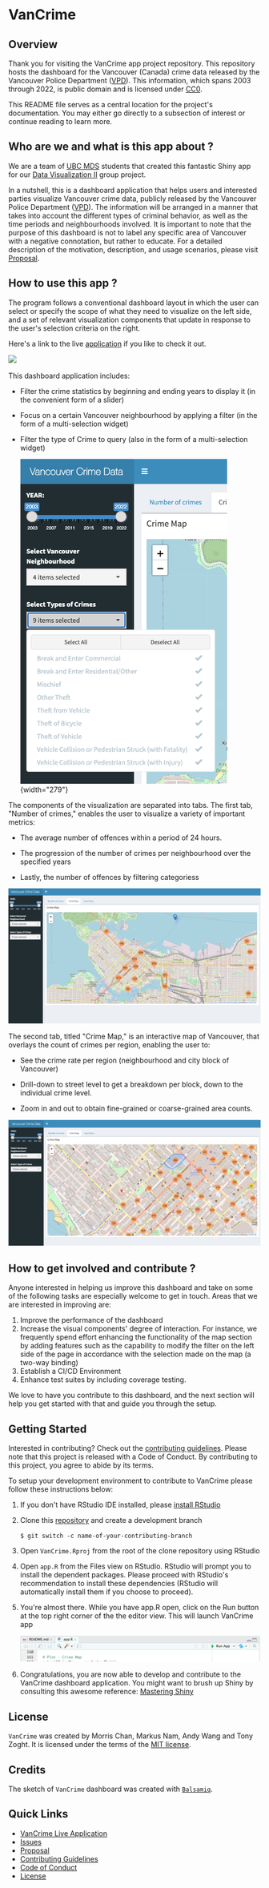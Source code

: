 # VanCrime

## Overview

Thank you for visiting the VanCrime app project repository. This repository hosts the dashboard for the Vancouver (Canada) crime data released by the Vancouver Police Department ([VPD](https://vpd.ca/)). This information, which spans 2003 through 2022, is public domain and is licensed under [CC0](https://creativecommons.org/publicdomain/zero/1.0/).

This README file serves as a central location for the project's documentation. You may either go directly to a subsection of interest or continue reading to learn more.

## Who are we and what is this app about ?

We are a team of [UBC MDS](https://masterdatascience.ubc.ca/) students that created this fantastic Shiny app for our [Data Visualization II](https://ubc-mds.github.io/course-descriptions/DSCI_532_viz-2/) group project.

In a nutshell, this is a dashboard application that helps users and interested parties visualize Vancouver crime data, publicly released by the Vancouver Police Department ([VPD](https://vpd.ca/)). The information will be arranged in a manner that takes into account the different types of criminal behavior, as well as the time periods and neighbourhoods involved. It is important to note that the purpose of this dashboard is not to label any specific area of Vancouver with a negative connotation, but rather to educate. For a detailed description of the motivation, description, and usage scenarios, please visit [Proposal](reports/proposal.md).

## How to use this app ?

The program follows a conventional dashboard layout in which the user can select or specify the scope of what they need to visualize on the left side, and a set of relevant visualization components that update in response to the user's selection criteria on the right.

Here's a link to the live [application](https://markusnam.shinyapps.io/VanCrime/) if you like to check it out.

![](img/vancrime.gif)

This dashboard application includes:

-   Filter the crime statistics by beginning and ending years to display it (in the convenient form of a slider)

-   Focus on a certain Vancouver neighbourhood by applying a filter (in the form of a multi-selection widget)

-   Filter the type of Crime to query (also in the form of a multi-selection widget)

    ![](img/paste-0939ED93.png){width="279"}

The components of the visualization are separated into tabs. The first tab, "Number of crimes," enables the user to visualize a variety of important metrics:

-   The average number of offences within a period of 24 hours.

-   The progression of the number of crimes per neighbourhood over the specified years

-   Lastly, the number of offences by filtering categoriess

![](img/paste-488C7049.png)

The second tab, titled "Crime Map," is an interactive map of Vancouver, that overlays the count of crimes per region, enabling the user to:

-   See the crime rate per region (neighbourhood and city block of Vancouver)

-   Drill-down to street level to get a breakdown per block, down to the individual crime level.

-   Zoom in and out to obtain fine-grained or coarse-grained area counts.

![](img/paste-945F04C1.png)

## How to get involved and contribute ?

Anyone interested in helping us improve this dashboard and take on some of the following tasks are especially welcome to get in touch. Areas that we are interested in improving are:

1.  Improve the performance of the dashboard
2.  Increase the visual components' degree of interaction. For instance, we frequently spend effort enhancing the functionality of the map section by adding features such as the capability to modify the filter on the left side of the page in accordance with the selection made on the map (a two-way binding)
3.  Establish a CI/CD Environment
4.  Enhance test suites by including coverage testing.

We love to have you contribute to this dashboard, and the next section will help you get started with that and guide you through the setup.

## Getting Started

Interested in contributing? Check out the [contributing guidelines](CONTRIBUTING.md). Please note that this project is released with a Code of Conduct. By contributing to this project, you agree to abide by its terms.

To setup your development environment to contribute to VanCrime please follow these instructions below:

1.  If you don't have RStudio IDE installed, please [install RStudio](https://posit.co/downloads/)

2.  Clone this [repository](https://github.com/UBC-MDS/VanCrime) and create a development branch

    ``` console
    $ git switch -c name-of-your-contributing-branch
    ```

3.  Open `VanCrime.Rproj` from the root of the clone repository using RStudio

4.  Open `app.R` from the Files view on RStudio. RStudio will prompt you to install the dependent packages. Please proceed with RStudio's recommendation to install these dependencies (RStudio will automatically install them if you choose to proceed).

5.  You're almost there. While you have app.R open, click on the Run button at the top right corner of the the editor view. This will launch VanCrime app

    ![](img/paste-E2F02C3D.png)

6.  Congratulations, you are now able to develop and contribute to the VanCrime dashboard application. You might want to brush up Shiny by consulting this awesome reference: [Mastering Shiny](https://mastering-shiny.org/)

## License

`VanCrime` was created by Morris Chan, Markus Nam, Andy Wang and Tony Zoght. It is licensed under the terms of the [MIT license](LICENSE).

## Credits

The sketch of `VanCrime` dashboard was created with [`Balsamiq`](https://balsamiq.com/wireframes/).

## Quick Links

-   [VanCrime Live Application](https://markusnam.shinyapps.io/VanCrime/)
-   [Issues](https://github.com/UBC-MDS/VanCrime/issues)
-   [Proposal](reports/proposal.md)
-   [Contributing Guidelines](CONTRIBUTING.md)
-   [Code of Conduct](CODE_OF_CONDUCT.md)
-   [License](LICENSE)
